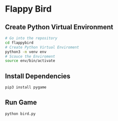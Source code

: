 # Flappy Bird

## Create Python Virtual Environment
```bash
# Go into the repository
cd flappybird
# Create Python Virtual Enviroment 
python3 -m venv env
# Scouce the Enviroment
source env/bin/activate
```

## Install Dependencies
```bash
pip3 install pygame
```

## Run Game
```bash
python bird.py
``` 